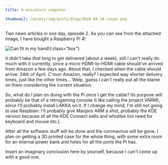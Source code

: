 ```yaml
---
title: A miniature computer

thumbnail: /assets/img/posts/blog/2020-04-14-raspi.png
---
```

Two news articles in one day, episode 2. As you can see from the attached image, I have bought a Raspberry Pi 4!

![Can fit in my hand!](/assets/img/posts/blog/2020-04-14-raspi.png){:class="box"}

It didn't take *that* long to get delivered (about a week), still I can't really do much with it currently, since a micro HDMI-to-HDMI cable should've arrived from Amazon a few days ago. About that, I checked when the cable should arrive: 24th of April. C'mon Amazon, really? I expected way shorter delivery times, just like the other times... Welp, guess I can't really put all the blame on them considering the current situation.

So, what do I plan on doing with the Pi once I get the cable? Its purpose will probably be that of a retrogaming console (I like calling the project VARM), since I'll probably install LAKKA on it. If I change my mind, I'm still not going to use Raspbian: I'll probably give Manjaro ARM a shot, probably the KDE version because of all the KDE Connect bells and whistles (no need for keyboard and mouse etc.).

After all the software stuff will be done and the coronavirus will be gone, I plan on getting a 3D printed case for the whole thing, with some extra room for an internal power bank and holes for all the ports the Pi has.

Insert an imaginary conclusion here by yourself, because I can't come up with a good one.
